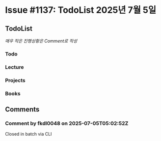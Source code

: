 # Issue #1137: TodoList 2025년 7월 5일

## TodoList

*매우 작은 진행상황은 Comment로 작성*

### Todo  

### Lecture

### Projects

### Books


## Comments

### Comment by fkdl0048 on 2025-07-05T05:02:52Z

Closed in batch via CLI

